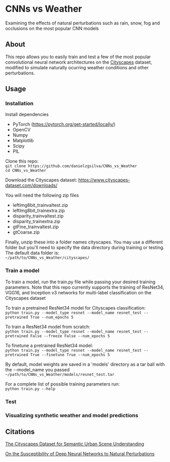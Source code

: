 # CNNs vs Weather
Examining the effects of natural perturbations such as rain, snow, fog and occlusions on the most popular CNN models

## About
This repo allows you to easily train and test a few of the most popular convolutional neural network architectures on the [Cityscapes](https://www.cityscapes-dataset.com/dataset-overview/) dataset, modified to simulate naturally ocurring weather conditions and other perturbations.

## Usage
### Installation
Install dependencies
- PyTorch (https://pytorch.org/get-started/locally/)
- OpenCV
- Numpy
- Matplotlib
- Scipy 
- PIL

Clone this repo:  
```git clone https://github.com/danielzgsilva/CNNs_vs_Weather```  
```cd CNNs_vs_Weather```

Download the Cityscapes dataset: https://www.cityscapes-dataset.com/downloads/

You will need the following zip files
- leftImg8bit_trainvaltest.zip
- leftImg8bit_trainextra.zip
- disparity_trainvaltest.zip
- disparity_trainextra.zip
- gtFine_trainvaltest.zip
- gtCoarse.zip 

Finally, unzip these into a folder names cityscapes. You may use a different folder but you'll need to specify the data directory during training or testing. The default data folder is:  
```~/path/to/CNNs_vs_Weather/cityscapes/```

### Train a model
To train a model, run the train.py file while passing your desired training parameters. Note that this repo currently supports the training of ResNet34, VGG16, and Inception v3 networks for multi-label classification on the Cityscapes dataset

To train a pretrained ResNet34 model for Cityscapes classification:  
```python train.py --model_type resnet --model_name resnet_test --pretrained True --num_epochs 5```

To train a ResNet34 model from scratch:  
```python train.py --model_type resnet --model_name resnet_test --pretrained False --freeze False --num_epochs 5```

To finetune a pretrained ResNet34 model:  
```python train.py --model_type resnet --model_name resnet_test --pretrained True --finetune True --num_epochs 5```

By default, model weights are saved in a 'models' directory as a tar ball with the --model_name you passed  
```~/path/to/CNNs_vs_Weather/models/resnet_test.tar```

For a complete list of possible training parameters run:  
```python train.py --help```

### Test


### Visualizing synthetic weather and model predictions


## Citations
[The Cityscapes Dataset for Semantic Urban Scene Understanding](https://arxiv.org/abs/1604.01685)

[On the Susceptibility of Deep Neural Networks to Natural Perturbations](https://www.osti.gov/biblio/1557474)

